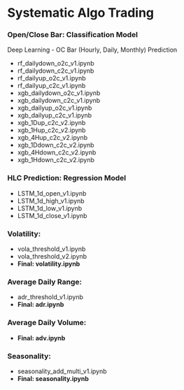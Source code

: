 # Systematic Algo Trading

### Open/Close Bar: Classification Model

Deep Learning - OC Bar (Hourly, Daily, Monthly) Prediction

* rf_dailydown_o2c_v1.ipynb
* rf_dailydown_c2c_v1.ipynb
* rf_dailyup_o2c_v1.ipynb
* rf_dailyup_c2c_v1.ipynb
* xgb_dailydown_o2c_v1.ipynb
* xgb_dailydown_c2c_v1.ipynb
* xgb_dailyup_o2c_v1.ipynb
* xgb_dailyup_c2c_v1.ipynb
* xgb_1Dup_c2c_v2.ipynb
* xgb_1Hup_c2c_v2.ipynb
* xgb_4Hup_c2c_v2.ipynb
* xgb_1Ddown_c2c_v2.ipynb
* xgb_4Hdown_c2c_v2.ipynb
* xgb_1Hdown_c2c_v2.ipynb


### HLC Prediction: Regression Model

* LSTM_1d_open_v1.ipynb
* LSTM_1d_high_v1.ipynb
* LSTM_1d_low_v1.ipynb
* LSTM_1d_close_v1.ipynb


### Volatility: 

* vola_threshold_v1.ipynb
* vola_threshold_v2.ipynb
* **Final: volatility.ipynb**


### Average Daily Range: 

* adr_threshold_v1.ipynb
* **Final: adr.ipynb**


### Average Daily Volume: 

* **Final: adv.ipynb**



### Seasonality: 

* seasonality_add_multi_v1.ipynb
* **Final: seasonality.ipynb**

